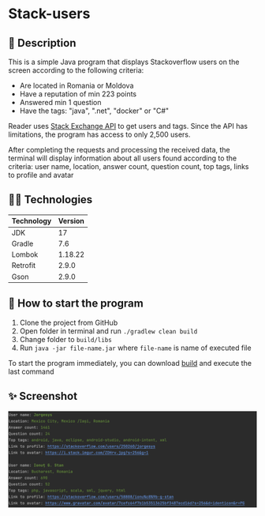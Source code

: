 # Stack-users

## 📃 Description
This is a simple Java program that displays Stackoverflow users on the screen according to the following criteria:

* Are located in Romania or Moldova
* Have a reputation of min 223 points
* Answered min 1 question
* Have the tags: "java", ".net", "docker" or "C#"

Reader uses [Stack Exchange API](https://api.stackexchange.com/docs) to get users and tags.
Since the API has limitations, the program has access to only 2,500 users.

After completing the requests and processing the received data,
the terminal will display information about all users found according to the criteria:
user name, location, answer count, question count, top tags, links to profile and avatar

## 🧑‍💻 Technologies
| Technology | Version |
|:-----------|:--------|
| JDK        | 17      |
| Gradle     | 7.6     |
| Lombok     | 1.18.22 |
| Retrofit   | 2.9.0   |
| Gson       | 2.9.0   |

## 📎 How to start the program
1. Clone the project from GitHub
2. Open folder in terminal and run `./gradlew clean build`
3. Change folder to `build/libs`
4. Run `java -jar file-name.jar` where `file-name` is name of executed file

To start the program immediately, you can download [build](https://github.com/pavlogook/stackoverflow-users-reader/releases/tag/build) and execute the last command

## ✨ Screenshot
![Screen](images/screenshot.png)
